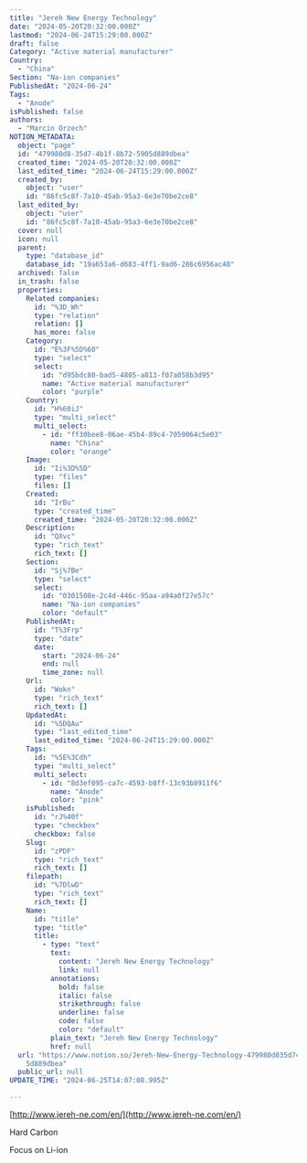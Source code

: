 ```yaml
---
title: "Jereh New Energy Technology"
date: "2024-05-20T20:32:00.000Z"
lastmod: "2024-06-24T15:29:00.000Z"
draft: false
Category: "Active material manufacturer"
Country:
  - "China"
Section: "Na-ion companies"
PublishedAt: "2024-06-24"
Tags:
  - "Anode"
isPublished: false
authors:
  - "Marcin Orzech"
NOTION_METADATA:
  object: "page"
  id: "479980d8-35d7-4b1f-8b72-5905d889dbea"
  created_time: "2024-05-20T20:32:00.000Z"
  last_edited_time: "2024-06-24T15:29:00.000Z"
  created_by:
    object: "user"
    id: "86fc5c8f-7a10-45ab-95a3-6e3e70be2ce8"
  last_edited_by:
    object: "user"
    id: "86fc5c8f-7a10-45ab-95a3-6e3e70be2ce8"
  cover: null
  icon: null
  parent:
    type: "database_id"
    database_id: "19a653a6-d683-4ff1-9ad6-286c6956ac48"
  archived: false
  in_trash: false
  properties:
    Related companies:
      id: "%3D_Wh"
      type: "relation"
      relation: []
      has_more: false
    Category:
      id: "E%3F%5D%60"
      type: "select"
      select:
        id: "d95bdc80-bad5-4805-a813-f07a058b3d95"
        name: "Active material manufacturer"
        color: "purple"
    Country:
      id: "H%60iJ"
      type: "multi_select"
      multi_select:
        - id: "ff30bee8-06ae-45b4-89c4-7059064c5e03"
          name: "China"
          color: "orange"
    Image:
      id: "Ii%3D%5D"
      type: "files"
      files: []
    Created:
      id: "IrBu"
      type: "created_time"
      created_time: "2024-05-20T20:32:00.000Z"
    Description:
      id: "QXvc"
      type: "rich_text"
      rich_text: []
    Section:
      id: "Sj%7Be"
      type: "select"
      select:
        id: "0301508e-2c4d-446c-95aa-a94a0f27e57c"
        name: "Na-ion companies"
        color: "default"
    PublishedAt:
      id: "T%3Frp"
      type: "date"
      date:
        start: "2024-06-24"
        end: null
        time_zone: null
    Url:
      id: "Wokn"
      type: "rich_text"
      rich_text: []
    UpdatedAt:
      id: "%5DQAu"
      type: "last_edited_time"
      last_edited_time: "2024-06-24T15:29:00.000Z"
    Tags:
      id: "%5E%3Cdh"
      type: "multi_select"
      multi_select:
        - id: "8d3ef095-ca7c-4593-b8ff-13c93b8911f6"
          name: "Anode"
          color: "pink"
    isPublished:
      id: "rJ%40f"
      type: "checkbox"
      checkbox: false
    Slug:
      id: "zPDF"
      type: "rich_text"
      rich_text: []
    filepath:
      id: "%7DlwD"
      type: "rich_text"
      rich_text: []
    Name:
      id: "title"
      type: "title"
      title:
        - type: "text"
          text:
            content: "Jereh New Energy Technology"
            link: null
          annotations:
            bold: false
            italic: false
            strikethrough: false
            underline: false
            code: false
            color: "default"
          plain_text: "Jereh New Energy Technology"
          href: null
  url: "https://www.notion.so/Jereh-New-Energy-Technology-479980d835d74b1f8b72590\
    5d889dbea"
  public_url: null
UPDATE_TIME: "2024-06-25T14:07:08.995Z"

---
```



[http://www.jereh-ne.com/en/](http://www.jereh-ne.com/en/)


Hard Carbon


Focus on Li-ion

